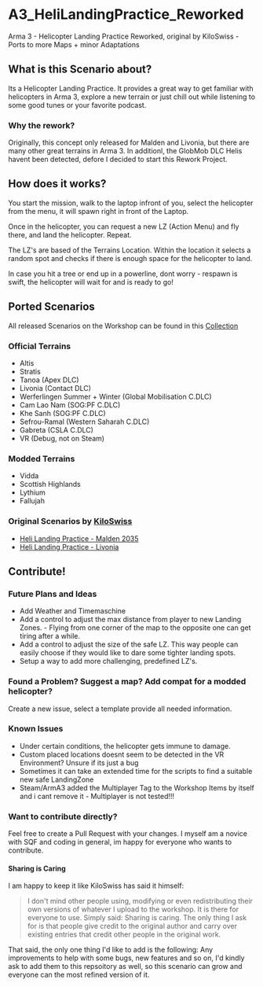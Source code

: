 # A3_HeliLandingPractice_Reworked
Arma 3 - Helicopter Landing Practice Reworked, original by KiloSwiss - Ports to more Maps + minor Adaptations

## What is this Scenario about?

Its a Helicopter Landing Practice. It provides a great way to get familiar with helicopters in Arma 3, explore a new terrain or just chill out while listening to some good tunes or your favorite podcast.

### Why the rework?
Originally, this concept only released for Malden and Livonia, but there are many other great terrains in Arma 3. In additionl, the GlobMob DLC Helis havent been detected, defore I decided to start this Rework Project.

## How does it works?

You start the mission, walk to the laptop infront of you, select the helicopter from the menu, it will spawn right in front of the Laptop.

Once in the helicopter, you can request a new LZ (Action Menu) and fly there, and land the helicopter. Repeat.

The LZ's are based of the Terrains Location. Within the location it selects a random spot and checks if there is enough space for the helicopter to land.

In case you hit a tree or end up in a powerline, dont worry - respawn is swift, the helicopter will wait for and is ready to go!



## Ported Scenarios
 
All released Scenarios on the Workshop can be found in this [Collection](https://steamcommunity.com/sharedfiles/filedetails/?id=2820418420)

### Official Terrains
- Altis
- Stratis
- Tanoa (Apex DLC)
- Livonia (Contact DLC)
- Werferlingen Summer + Winter (Global Mobilisation C.DLC)
- Cam Lao Nam (SOG:PF C.DLC)
- Khe Sanh (SOG:PF C.DLC)
- Sefrou-Ramal (Western Saharah C.DLC)
- Gabreta (CSLA C.DLC)
- VR (Debug, not on Steam)

### Modded Terrains
- Vidda
- Scottish Highlands
- Lythium
- Fallujah

### Original Scenarios by [KiloSwiss](https://steamcommunity.com/id/kiloswiss)
- [Heli Landing Practice - Malden 2035](https://steamcommunity.com/sharedfiles/filedetails/?id=1984807345)
- [Heli Landing Practice - Livonia](https://steamcommunity.com/sharedfiles/filedetails/?id=1962268953)


## Contribute!
### Future Plans and Ideas
- Add Weather and Timemaschine
- Add a control to adjust the max distance from player to new Landing Zones. - Flying from one corner of the map to the opposite one can get tiring after a while.
- Add a control to adjust the size of the safe LZ. This way people can easily choose if they would like to dare some tighter landing spots.
- Setup a way to add more challenging, predefined LZ's. 

### Found a Problem? Suggest a map? Add compat for a modded helicopter? 
Create a new issue, select a template provide all needed information.

### Known Issues
- Under certain conditions, the helicopter gets immune to damage.
- Custom placed locations doesnt seem to be detected in the VR Environment? Unsure if its just a bug
- Sometimes it can take an extended time for the scripts to find a suitable new safe LandingZone
- Steam/ArmA3 added the Multiplayer Tag to the Workshop Items by itself and i cant remove it - Multiplayer is not tested!!!

### Want to contribute directly?
Feel free to create a Pull Request with your changes.
I myself am a novice with SQF and coding in general, im happy for everyone who wants to contribute.

#### Sharing is Caring
I am happy to keep it like KiloSwiss has said it himself:

> I don't mind other people using, modifying or even redistributing their own versions of whatever I upload to the workshop.
> It is there for everyone to use.
> Simply said: Sharing is caring.
> The only thing I ask for is that people give credit to the original author and carry over existing entries that credit other people in the original work. 

That said, the only one thing I'd like to add is the following:
Any improvements to help with some bugs, new features and so on, I'd kindly ask to add them to this repsoitory as well, so this scenario can grow and everyone can the most refined version of it.




